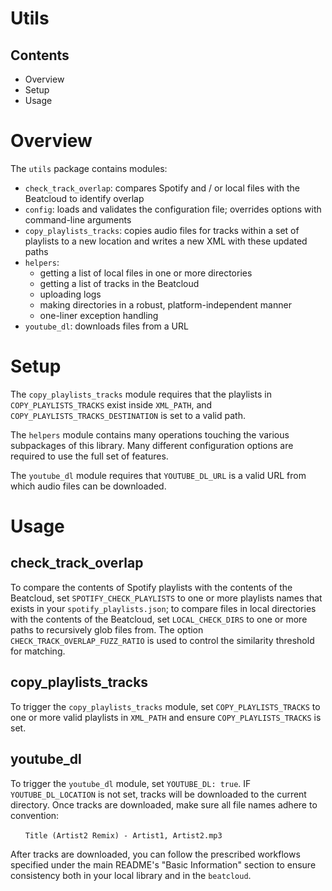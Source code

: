 # Utils

## Contents
* Overview
* Setup
* Usage

# Overview
The `utils` package contains modules:
* `check_track_overlap`: compares Spotify and / or local files with the Beatcloud to identify overlap
* `config`: loads and validates the configuration file; overrides options with command-line arguments
* `copy_playlists_tracks`: copies audio files for tracks within a set of playlists to a new location and writes a new XML with these updated paths
* `helpers`: 
  - getting a list of local files in one or more directories
  - getting a list of tracks in the Beatcloud
  - uploading logs
  - making directories in a robust, platform-independent manner
  - one-liner exception handling
* `youtube_dl`: downloads files from a URL

# Setup
The `copy_playlists_tracks` module requires that the playlists in `COPY_PLAYLISTS_TRACKS` exist inside `XML_PATH`, and `COPY_PLAYLISTS_TRACKS_DESTINATION` is set to a valid path.

The `helpers` module contains many operations touching the various subpackages of this library. Many different configuration options are required to use the full set of features.

The `youtube_dl` module requires that `YOUTUBE_DL_URL` is a valid URL from which audio files can be downloaded.

# Usage
## check_track_overlap
To compare the contents of Spotify playlists with the contents of the Beatcloud, set `SPOTIFY_CHECK_PLAYLISTS` to one or more playlists names that exists in your `spotify_playlists.json`; to compare files in local directories with the contents of the Beatcloud, set `LOCAL_CHECK_DIRS` to one or more paths to recursively glob files from. The option `CHECK_TRACK_OVERLAP_FUZZ_RATIO` is used to control the similarity threshold for matching.
## copy_playlists_tracks
To trigger the `copy_playlists_tracks` module, set `COPY_PLAYLISTS_TRACKS` to one or more valid playlists in `XML_PATH` and ensure `COPY_PLAYLISTS_TRACKS` is set.
## youtube_dl
To trigger the `youtube_dl` module, set `YOUTUBE_DL: true`. IF `YOUTUBE_DL_LOCATION` is not set, tracks will be downloaded to the current directory. Once tracks are downloaded, make sure all file names adhere to convention:

&nbsp;&nbsp;&nbsp;&nbsp;&nbsp;&nbsp;`Title (Artist2 Remix) - Artist1, Artist2.mp3`

After tracks are downloaded, you can follow the prescribed workflows specified under the main README's "Basic Information" section to ensure consistency both in your local library and in the `beatcloud`.

